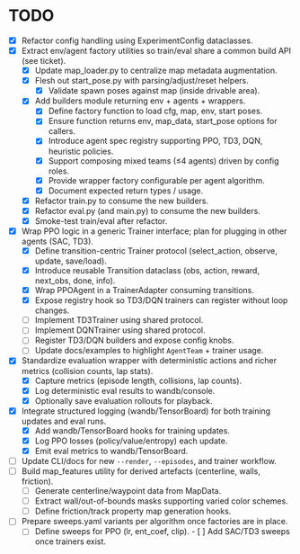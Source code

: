 # TODO

- [x] Refactor config handling using ExperimentConfig dataclasses.
- [x] Extract env/agent factory utilities so train/eval share a common build API (see ticket).
  - [x] Update map_loader.py to centralize map metadata augmentation.
  - [x] Flesh out start_pose.py with parsing/adjust/reset helpers.
    - [x] Validate spawn poses against map (inside drivable area).
  - [x] Add builders module returning env + agents + wrappers.
    - [x] Define factory function to load cfg, map, env, start poses.
    - [x] Ensure function returns env, map_data, start_pose options for callers.
    - [x] Introduce agent spec registry supporting PPO, TD3, DQN, heuristic policies.
    - [x] Support composing mixed teams (≤4 agents) driven by config roles.
    - [x] Provide wrapper factory configurable per agent algorithm.
    - [x] Document expected return types / usage.
  - [x] Refactor train.py to consume the new builders.
  - [x] Refactor eval.py (and main.py) to consume the new builders.
  - [x] Smoke-test train/eval after refactor.
- [x] Wrap PPO logic in a generic Trainer interface; plan for plugging in other agents (SAC, TD3).
  - [x] Define transition-centric Trainer protocol (select_action, observe, update, save/load).
  - [x] Introduce reusable Transition dataclass (obs, action, reward, next_obs, done, info).
  - [x] Wrap PPOAgent in a TrainerAdapter consuming transitions.
  - [x] Expose registry hook so TD3/DQN trainers can register without loop changes.
  - [ ] Implement TD3Trainer using shared protocol.
  - [ ] Implement DQNTrainer using shared protocol.
  - [ ] Register TD3/DQN builders and expose config knobs.
  - [ ] Update docs/examples to highlight `AgentTeam` + trainer usage.
- [x] Standardize evaluation wrapper with deterministic actions and richer metrics (collision counts, lap stats).
  - [x] Capture metrics (episode length, collisions, lap counts).
  - [x] Log deterministic eval results to wandb/console.
  - [x] Optionally save evaluation rollouts for playback.
- [x] Integrate structured logging (wandb/TensorBoard) for both training updates and eval runs.
  - [x] Add wandb/TensorBoard hooks for training updates.
  - [x] Log PPO losses (policy/value/entropy) each update.
  - [x] Emit eval metrics to wandb/TensorBoard.
- [ ] Update CLI/docs for new `--render`, `--episodes`, and trainer workflow.
- [ ] Build map_features utility for derived artefacts (centerline, walls, friction).
  - [ ] Generate centerline/waypoint data from MapData.
  - [ ] Extract wall/out-of-bounds masks supporting varied color schemes.
  - [ ] Define friction/track property map generation hooks.
- [ ] Prepare sweeps.yaml variants per algorithm once factories are in place.
  - [ ] Define sweeps for PPO (lr, ent_coef, clip).
            - [ ] Add SAC/TD3 sweeps once trainers exist.
